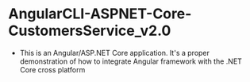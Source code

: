 # AngularCLI-ASPNET-Core-CustomersService_v2.0

- This is an Angular/ASP.NET Core application. It's a proper demonstration of how to integrate Angular framework with the .NET Core cross platform